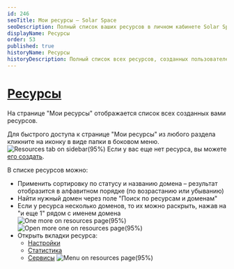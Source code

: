 ```yaml
---
id: 246
seoTitle: Мои ресурсы — Solar Space
seoDescription: Полный список ваших ресурсов в личном кабинете Solar Space. На странице «Мои ресурсы» отображаются все созданные вами ресурсы. Поставьте под защиту домен, чтобы обеспечить безопасность вашего сайта
displayName: Ресурсы
order: 53
published: true
historyName: Ресурсы
historyDescription: Полный список всех ресурсов, созданных пользователем
---
```


# [Ресурсы](my-resources-page)

На странице "Мои ресурсы" отображается список всех созданных вами ресурсов.

Для быстрого доступа к странице "Мои ресурсы" из любого раздела кликните на иконку в виде папки в боковом меню.
![Resources tab on sidebar(95%)](https://img.solarspace.pro/docs/resources-on-sidebar.jpg "Вкладка 'Мои ресурсы' в боковом меню")
Если у вас еще нет ресурса, вы можете [его создать]([205]).

В списке ресурсов можно: 
- Применить сортировку по статусу и названию домена – результат отобразится в алфавитном порядке (по возрастанию или убыванию)
- Найти нужный домен через поле "Поиск по ресурсам и доменам"
- Если у ресурса несколько доменов, то их можно раскрыть, нажав на "и еще 1" рядом с именем домена
![One more on resources page(95%)](https://img.solarspace.pro/docs/more-one-on-resources-page.jpg "Скрытый блок доменов на странице ресурсов")
![Open more one on resources page(95%)](https://img.solarspace.pro/docs/open-more-one-on-resources-page.jpg "Раскрытый блок доменов на странице ресурсов")
- Открыть вкладки ресурса:
    - [Настройки]([249])
    - [Статистика]([247])
    - [Сервисы]([248])
![Menu on resources page(95%)](https://img.solarspace.pro/docs/menu-on-resources-page.jpg "Меню на странице ресурсов")